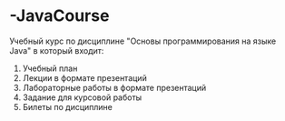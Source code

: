 # -JavaCourse
Учебный курс по дисциплине "Основы программирования на языке Java" в который входит:
1. Учебный план
2. Лекции в формате презентаций
3. Лабораторные работы в формате презентаций
4. Задание для курсовой работы
5. Билеты по дисциплине
